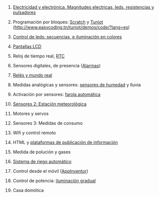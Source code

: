 1. [Electricidad y electrónica. Magnitudes electricas, leds, resistencias y pulsadores](./Electronica.md)

1. Programación por bloques: [Scratch](./scratch.md) y [Tuniot](./ProgramacionBloques.md) (http://www.easycoding.tn/tuniot/demos/code/?lang=es)

1. [Control de leds: secuencias, e iluminación en colores](./Leds.md)

1. [Pantallas LCD](./LCD.md)

1. Reloj de tiempo real, [RTC](./Reloj_RTC.md)

1. Sensores digitales, de presencia ([Alarmas](./Alarma-Rele.md))

1. [Relés y mundo real](./Reles.md)

1. Medidas analógicas y sensores: [sensores de humedad](./Riego_automatico.md) y lluvia

1. Activación por sensores: [farola automática](./Iluminacion_automatica.md)

1. [Sensores 2:  Estación meteorológica](./Sensores_atmosfericos.md)

1. Motores y servos

1. Sensores 3: Medidas de consumo

1. Wifi y control remoto

1. HTML y [plataformas de publicación de información](./Plataformas.md)

1. Medida de polución y gases

1. [Sistema de riego automático](./Riego_automatico.md)

1. Control desde el móvil ([AppInventor](./appInventor.md))

1. Control de potencia: [iluminación gradual](./LedPWM.md)

1. Casa domótica
